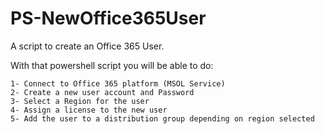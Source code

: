# PS-NewOffice365User
A script to create an Office 365 User.

With that powershell script you will be able to do:

	1- Connect to Office 365 platform (MSOL Service)
	2- Create a new user account and Password
 	3- Select a Region for the user
 	4- Assign a license to the new user
	5- Add the user to a distribution group depending on region selected


